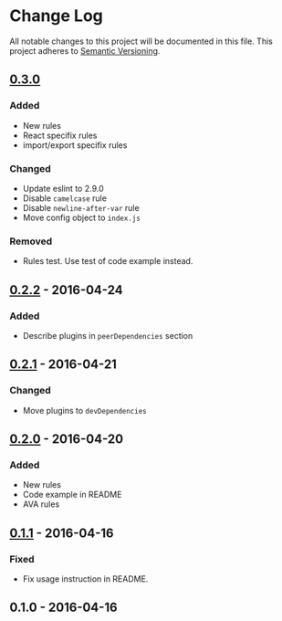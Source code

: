 # Change Log
All notable changes to this project will be documented in this file.
This project adheres to [Semantic Versioning](http://semver.org/).

## [0.3.0]
### Added
- New rules
- React specifix rules
- import/export specifix rules

### Changed
- Update eslint to 2.9.0
- Disable `camelcase` rule
- Disable `newline-after-var` rule
- Move config object to `index.js`

### Removed
- Rules test. Use test of code example instead.

## [0.2.2] - 2016-04-24
### Added
- Describe plugins in `peerDependencies` section

## [0.2.1] - 2016-04-21
### Changed
- Move plugins to `devDependencies`

## [0.2.0] - 2016-04-20
### Added
- New rules
- Code example in README
- AVA rules

## [0.1.1] - 2016-04-16
### Fixed
- Fix usage instruction in README.

## 0.1.0 - 2016-04-16

[0.3.0]: https://github.com/sadorlovsky/codestyle/compare/v0.2.2...v0.3.0
[0.2.2]: https://github.com/sadorlovsky/codestyle/compare/v0.2.1...v0.2.2
[0.2.1]: https://github.com/sadorlovsky/codestyle/compare/v0.2.0...v0.2.1
[0.2.0]: https://github.com/sadorlovsky/codestyle/compare/v0.1.1...v0.2.0
[0.1.1]: https://github.com/sadorlovsky/codestyle/compare/v0.1.0...v0.1.1
